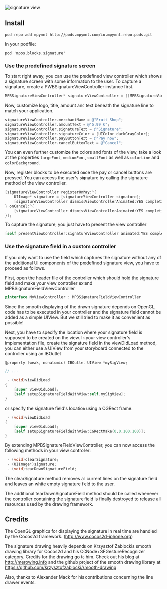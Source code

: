 ![signature view](https://bitbucket.org/payworks/mpos.ios.blocks.signatureview/raw/b9bb9a553242d9a5150f4b20cda018abaf04644d/screen.png "Signature View")

## Install

    pod repo add mpymnt http://pods.mpymnt.com/io.mpymnt.repo.pods.git

In your podfile:

    pod 'mpos.blocks.signature'

### Use the predefined signature screen

To start right away, you can use the predefined view controller which shows a signature screen with some information to the user. To capture a signature, create a PWBSignatureViewController instance first.

```objectivec
MPBSignatureViewController* signatureViewController = [[MPBSignatureViewController alloc]init];
```

Now, customize logo, title, amount and text beneath the signature line to match your application.

```objectivec
signatureViewController.merchantName = @"Fruit Shop";
signatureViewController.amountText = @"5.99 €";
signatureViewController.signatureText = @"Signature";
signatureViewController.signatureColor = [UIColor darkGrayColor];
signatureViewController.payButtonText = @"Pay now";
signatureViewController.cancelButtonText = @"Cancel";
```

You can even further customize the colors and fonts of the view, take a look at the properties `largeFont`, `mediumFont`, `smallFont` as well as `colorLine` and `colorBackground`.

Now, register blocks to be executed once the pay or cancel buttons are pressed. You can access the user's signature by calling the signature method of the view controller.

```objectivec
[signatureViewController registerOnPay:^{  
    UIImage* signature = [signatureViewController signature];
    [signatureViewController dismissViewControllerAnimated:YES completion:nil];
} onCancel:^{
    [signatureViewController dismissViewControllerAnimated:YES completion:nil]; 
}];
```

To capture the signature, you just have to present the view controller

```objectivec
[self presentViewController:signatureViewController animated:YES completion:nil];
```

### Use the signature field in a custom controller

If you only want to use the field which captures the signature without any of the additional UI components of the predefined signature view, you have to proceed as follows.

First, open the header file of the controller which should hold the signature field and make your view controller extend MPBSignatureFieldViewController

```objectivec
@interface MyViewController : MPBSignatureFieldViewController
```

Since the smooth displaying of the drawn signature depends on OpenGL, code has to be executed in your controller and the signature field cannot be added as a simple UIView. But we still tried to make it as convenient as possible!

Next, you have to specify the location where your signature field is supposed to be created on the view. In your view controller's implementation file, create the signature field in the viewDidLoad method, you can either use a UIView from your storyboard connected to the controller using an IBOutlet

```objectivec
@property (weak, nonatomic) IBOutlet UIView *mySigView;

// ...

 - (void)viewDidLoad
{
    [super viewDidLoad];
    [self setupSignatureFieldWithView:self.mySigView];
}
```

or specify the signature field's location using a CGRect frame.

```objectivec
 - (void)viewDidLoad
{
    [super viewDidLoad];
    [self setupSignatureFieldWithView:CGRectMake(0,0,100,100)];
}
```

By extending MPBSignatureFieldViewController, you can now access the following methods in your view controller:

```objectivec
 - (void)clearSignature;
 - (UIImage*)signature;
 - (void)tearDownSignatureField;
```

The clearSignature method removes all current lines on the signature field and leaves an white empty signature field to the user.

The additional tearDownSignatureField method should be called whenever the controller containing the signature field is finally destroyed to release all resources used by the drawing framework.

## Credits

The OpenGL graphics for displaying the signature in real time are handled by the Cocos2d framework. (http://www.cocos2d-iphone.org)

The signature drawing heavily depends on Krzysztof Zablockis smooth drawing library for Cocos2d and his CCNode+SFGestureRecognizer category. Credits for the drawing go to him. Check out his blog at http://merowing.info and the github project of the smooth drawing library at https://github.com/krzysztofzablocki/smooth-drawing

Also, thanks to Alexander Mack for his contributions concerning the line drawer events.